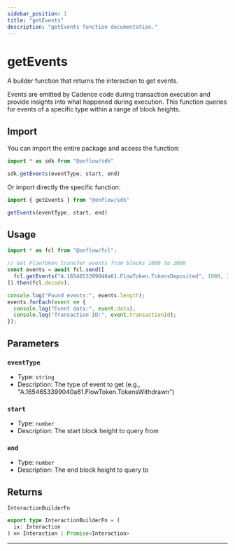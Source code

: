 ```yaml
---
sidebar_position: 1
title: "getEvents"
description: "getEvents function documentation."
---
```


<!-- THIS DOCUMENT IS AUTO-GENERATED FROM [onflow/sdk/src/build/build-get-events.ts](https://github.com/onflow/fcl-js/tree/master/packages/sdk/src/build/build-get-events.ts). DO NOT EDIT MANUALLY -->

# getEvents

A builder function that returns the interaction to get events.

Events are emitted by Cadence code during transaction execution and provide insights into what happened during execution.
This function queries for events of a specific type within a range of block heights.

## Import

You can import the entire package and access the function:

```typescript
import * as sdk from "@onflow/sdk"

sdk.getEvents(eventType, start, end)
```

Or import directly the specific function:

```typescript
import { getEvents } from "@onflow/sdk"

getEvents(eventType, start, end)
```

## Usage

```typescript
import * as fcl from "@onflow/fcl";

// Get FlowToken transfer events from blocks 1000 to 2000
const events = await fcl.send([
  fcl.getEvents("A.1654653399040a61.FlowToken.TokensDeposited", 1000, 2000)
]).then(fcl.decode);

console.log("Found events:", events.length);
events.forEach(event => {
  console.log("Event data:", event.data);
  console.log("Transaction ID:", event.transactionId);
});
```

## Parameters

### `eventType` 

- Type: `string`
- Description: The type of event to get (e.g., "A.1654653399040a61.FlowToken.TokensWithdrawn")


### `start` 

- Type: `number`
- Description: The start block height to query from


### `end` 

- Type: `number`
- Description: The end block height to query to



## Returns

`InteractionBuilderFn`

```typescript
export type InteractionBuilderFn = (
  ix: Interaction
) => Interaction | Promise<Interaction>
```

---